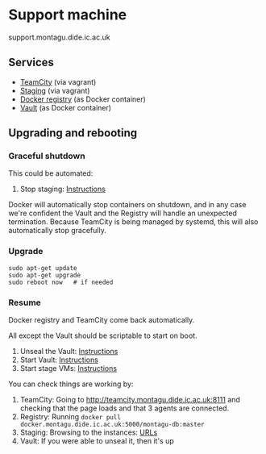 # Support machine
support.montagu.dide.ic.ac.uk

## Services
* [TeamCity](https://github.com/vimc/montagu-ci) (via vagrant)
* [Staging](https://github.com/vimc/montagu/tree/master/staging) (via vagrant)
* [Docker registry](https://github.com/vimc/montagu-registry) 
  (as Docker container)
* [Vault](https://github.com/vimc/montagu-vault) (as Docker container)

## Upgrading and rebooting
### Graceful shutdown
This could be automated:

1. Stop staging: [Instructions](https://github.com/vimc/montagu/blob/master/staging/README.md#to-stop-the-vms)

Docker will automatically stop containers on shutdown, and in any case we're
confident the Vault and the Registry will handle an unexpected termination.
Because TeamCity is being managed by systemd, this will also automatically
stop gracefully.

### Upgrade
```
sudo apt-get update
sudo apt-get upgrade
sudo reboot now   # if needed
```

### Resume
Docker registry and TeamCity come back automatically.

All except the Vault should be scriptable to start on boot.

1. Unseal the Vault: [Instructions](https://github.com/vimc/montagu-vault#unsealing-the-vault)
1. Start Vault: [Instructions](https://github.com/vimc/montagu-vault#restarting-andor-restoring-the-vault)
1. Start stage VMs: [Instructions](https://github.com/vimc/montagu/blob/master/staging/README.md#to-run-the-vms)

You can check things are working by:

1. TeamCity: Going to http://teamcity.montagu.dide.ic.ac.uk:8111 and checking 
   that the page loads and that 3 agents are connected.
1. Registry: Running `docker pull docker.montagu.dide.ic.ac.uk:5000/montagu-db:master`
1. Staging: Browsing to the instances: [URLs](https://github.com/vimc/montagu/blob/master/staging/README.md#access-the-stage-instances)
1. Vault: If you were able to unseal it, then it's up

